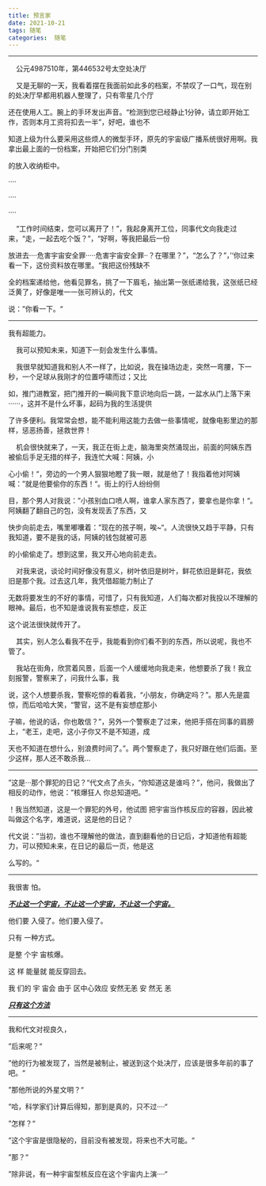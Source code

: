 ```yaml
---
title: 预言家
date: 2021-10-21
tags: 随笔
categories:  随笔
---
```



---

    公元4987510年，第446532号太空处决厅

    又是无聊的一天，我看着摆在我面前如此多的档案，不禁叹了一口气，现在别的处决厅早都用机器人整理了，只有零星几个厅

还在使用人工。腕上的手环发出声音。“检测到您已经静止1分钟，请立即开始工作，否则本月工资将扣去一半”，好吧，谁也不

知道上级为什么要采用这些烦人的微型手环，原先的宇宙级广播系统很好用啊。我拿出最上面的一份档案，开始把它们分门别类

的放入收纳柜中。

····

····

····

    “工作时间结束，您可以离开了！”，我起身离开工位，同事代文向我走过来，“走，一起去吃个饭？”，“好啊，等我把最后一份

放进去····危害宇宙安全罪·····危害宇宙安全罪··？在哪里？”，“怎么了？”，’‘你过来看一下，这份资料放在哪里。“我把这份残缺不

全的档案递给他，他看见罪名，挑了一下眉毛，抽出第一张纸递给我，这张纸已经泛黄了，好像是唯一一张可辨认的，代文

说：”你看一下。“

---

我有超能力。

    我可以预知未来，知道下一刻会发生什么事情。

    我很早就知道我和别人不一样了，比如说，我在操场边走，突然一弯腰，下一秒，一个足球从我刚才的位置呼啸而过；又比

如，推门进教室，把门推开的一瞬间我下意识地向后一跳，一盆水从门上落下来······，这并不是什么坏事，起码为我的生活提供

了许多便利。我常常会想，能不能利用这能力去做一些事情呢，就像电影里边的那样，惩恶扬善，拯救世界！

    机会很快就来了，一天，我正在街上走，脑海里突然涌现出，前面的阿姨东西被偷后手足无措的样子，我连忙大喊：阿姨，小

心小偷！“，旁边的一个男人狠狠地瞪了我一眼，就是他了！我指着他对阿姨喊：”就是他要偷你的东西！“。街上的行人纷纷侧

目，那个男人对我说：”小孩别血口喷人啊，谁拿人家东西了，要拿也是你拿！“。阿姨翻了翻自己的包，没有发现丢了东西，又

快步向前走去，嘴里嘟囔着：”现在的孩子啊，唉~“。人流很快又趋于平静，只有我知道，要不是我的话，阿姨的钱包就被可恶

的小偷偷走了。想到这里，我又开心地向前走去。

    对我来说，谈论时间好像没有意义，树叶依旧是树叶，鲜花依旧是鲜花，我依旧是那个我。过去这几年，我凭借超能力制止了

无数将要发生的不好的事情，可惜了，只有我知道，人们每次都对我投以不理解的眼神。最后，也不知是谁说我有妄想症，反正

这个说法很快就传开了。

    其实，别人怎么看我不在乎，我能看到你们看不到的东西，所以说呢，我也不管了。

    我站在街角，欣赏着风景，后面一个人缓缓地向我走来，他想要杀了我！我立刻报警，警察来了，问我什么事，我

说，这个人想要杀我，警察吃惊的看着我，“小朋友，你确定吗？”。那人先是震惊，而后哈哈大笑，“警官，这不是有妄想症那小

子嘛，他说的话，你也敢信？”，另外一个警察走了过来，他把手搭在同事的肩膀上，“老王，走吧，这小子你又不是不知道，成

天也不知道在想什么，别浪费时间了。”。两个警察走了，我只好跟在他们后面。至少这样，那人还不敢杀我...

---

”这是···那个罪犯的日记？“代文点了点头，“你知道这是谁吗？”，他问，我做出了相反的动作，他说：”核爆狂人 你总知道吧。“

！我当然知道，这是一个罪犯的外号，他试图 把宇宙当作核反应的容器，因此被叫做这个名字，难道说，这是他的日记？

代文说：”当初，谁也不理解他的做法，直到翻看他的日记后，才知道他有超能力，可以预知未来，在日记的最后一页，他是这

么写的。“

---

我很害 怕。

***<u>不止这一个宇宙，不止这一个宇宙，不止这一个宇宙。</u>***

他们要 入侵了。他们要入侵了。

只有 一种方式。

是整 个宇 宙核爆。

这 样 能量就 能反穿回去。

我 们的 宇 宙会 由于 区中心效应 安然无恙 安 然无 恙

***<u>只有这个方法</u>***

---

我和代文对视良久，

”后来呢？“

”他的行为被发现了，当然是被制止，被送到这个处决厅，应该是很多年前的事了吧。“

”那他所说的外星文明？“

”哈，科学家们计算后得知，那到是真的，只不过····“

”怎样？“

”这个宇宙是很隐秘的，目前没有被发现，将来也不大可能。“

”那？“

”除非说，有一种宇宙型核反应在这个宇宙内上演····“
